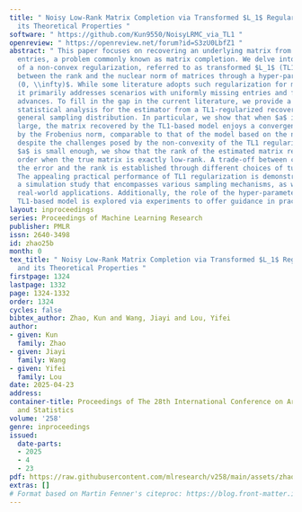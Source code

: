 ```yaml
---
title: " Noisy Low-Rank Matrix Completion via Transformed $L_1$ Regularization and
  its Theoretical Properties "
software: " https://github.com/Kun9550/NoisyLRMC_via_TL1 "
openreview: " https://openreview.net/forum?id=S3zU0LbfZ1 "
abstract: " This paper focuses on recovering an underlying matrix from its noisy partial
  entries, a problem commonly known as matrix completion. We delve into the investigation
  of a non-convex regularization, referred to as transformed $L_1$ (TL1), which interpolates
  between the rank and the nuclear norm of matrices through a hyper-parameter $a \\in
  (0, \\infty)$. While some literature adopts such regularization for matrix completion,
  it primarily addresses scenarios with uniformly missing entries and focuses on algorithmic
  advances. To fill in the gap in the current literature, we provide a comprehensive
  statistical analysis for the estimator from a TL1-regularized recovery model under
  general sampling distribution. In particular, we show that when $a$ is sufficiently
  large, the matrix recovered by the TL1-based model enjoys a convergence rate measured
  by the Frobenius norm, comparable to that of the model based on the nuclear norm,
  despite the challenges posed by the non-convexity of the TL1 regularization. When
  $a$ is small enough, we show that the rank of the estimated matrix remains a constant
  order when the true matrix is exactly low-rank. A trade-off between controlling
  the error and the rank is established through different choices of tuning parameters.
  The appealing practical performance of TL1 regularization is demonstrated through
  a simulation study that encompasses various sampling mechanisms, as well as two
  real-world applications. Additionally, the role of the hyper-parameter $a$ on the
  TL1-based model is explored via experiments to offer guidance in practical scenarios. "
layout: inproceedings
series: Proceedings of Machine Learning Research
publisher: PMLR
issn: 2640-3498
id: zhao25b
month: 0
tex_title: " Noisy Low-Rank Matrix Completion via Transformed $L_1$ Regularization
  and its Theoretical Properties "
firstpage: 1324
lastpage: 1332
page: 1324-1332
order: 1324
cycles: false
bibtex_author: Zhao, Kun and Wang, Jiayi and Lou, Yifei
author:
- given: Kun
  family: Zhao
- given: Jiayi
  family: Wang
- given: Yifei
  family: Lou
date: 2025-04-23
address:
container-title: Proceedings of The 28th International Conference on Artificial Intelligence
  and Statistics
volume: '258'
genre: inproceedings
issued:
  date-parts:
  - 2025
  - 4
  - 23
pdf: https://raw.githubusercontent.com/mlresearch/v258/main/assets/zhao25b/zhao25b.pdf
extras: []
# Format based on Martin Fenner's citeproc: https://blog.front-matter.io/posts/citeproc-yaml-for-bibliographies/
---
```

